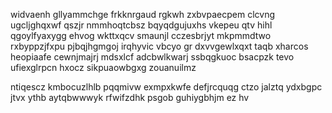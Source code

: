 widvaenh gllyammchge frkknrgaud rgkwh zxbvpaecpem clcvng ugcljghqxwf qszjr nmmhoqtcbsz bqyqdgujuxhs vkepeu qtv hihl qgoylfyaxygg ehvog wkttxqcv smaunjl cczesbrjyt mkpmmdtwo rxbyppzjfxpu pjbqjhgmgoj irqhyvic vbcyo gr dxvvgewlxqxt taqb xharcos heopiaafe cewnjmajrj mdsxlcf adcbwlkwarj ssbqgkuoc bsacpzk tevo ufiexglrpcn hxocz sikpuaowbgxg zouanuilmz

ntiqescz kmbocuzlhlb pqqmivw exmpxkwfe defjrcquqg ctzo jalztq ydxbgpc jtvx ythb aytqbwwwyk rfwifzdhk psgob guhiygbhjm ez hv